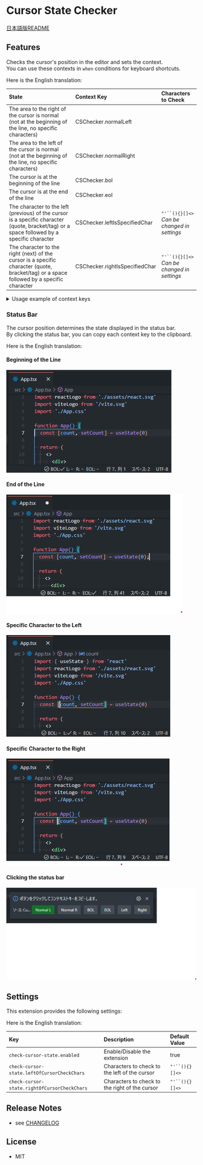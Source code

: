 # Cursor State Checker

[日本語版README](./README.ja.md)

## Features

Checks the cursor's position in the editor and sets the context.  
You can use these contexts in `when` conditions for keyboard shortcuts.

Here is the English translation:

| State                                                                                                                                       | Context Key                    | Characters to Check                            |
| :------------------------------------------------------------------------------------------------------------------------------------------ | :----------------------------- | :--------------------------------------------- |
| The area to the right of the cursor is normal (not at the beginning of the line, no specific characters)                                    | CSChecker.normalLeft           |                                                |
| The area to the left of the cursor is normal (not at the beginning of the line, no specific characters)                                     | CSChecker.normalRight          |                                                |
| The cursor is at the beginning of the line                                                                                                  | CSChecker.bol                  |                                                |
| The cursor is at the end of the line                                                                                                        | CSChecker.eol                  |                                                |
| The character to the left (previous) of the cursor is a specific character (quote, bracket/tag) or a space followed by a specific character | CSChecker.leftIsSpecifiedChar  | `"'``(){}[]<>`<br>*Can be changed in settings* |
| The character to the right (next) of the cursor is a specific character (quote, bracket/tag) or a space followed by a specific character    | CSChecker.rightIsSpecifiedChar | `"'``(){}[]<>`<br>*Can be changed in settings* |
<details>
<summary>Usage example of context keys</summary>

In normal cases, use `cursorWordEndRight` to move the cursor word by word.  
When a specific character or a space followed by a specific character is to the right of the cursor, you can move to the next character using `cursorRight`.  
When at the end of the line, the default behavior occurs, and a `space` is inserted.

```json
{
  "key": "shift+space",
  "command": "cursorWordEndRight",
  "when": "textInputFocus && !accessibilityModeEnabled && CSChecker.normal"
},
{
  "key": "shift+space",
  "command": "cursorRight",
  "when": "textInputFocus && !accessibilityModeEnabled && CSChecker.rightIsSpecifiedChar"
}
```
</details>


### Status Bar

The cursor position determines the state displayed in the status bar.  
By clicking the status bar, you can copy each context key to the clipboard.

Here is the English translation:

#### Beginning of the Line

![status-bol](images/status-bol.png)

#### End of the Line

![status-eol](images/status-eol.png)

#### Specific Character to the Left

![status-left](images/status-left.png)

#### Specific Character to the Right

![status-right](images/status-right.png)


#### Clicking the status bar

![statusbar-click](images/statusbar-click.png)

## Settings

This extension provides the following settings:

Here is the English translation:

| Key                                          | Description                                    | Default Value  |
| :------------------------------------------- | :--------------------------------------------- | :------------- |
| `check-cursor-state.enabled`                 | Enable/Disable the extension                   | true           |
| `check-cursor-state.leftOfCursorCheckChars`  | Characters to check to the left of the cursor  | `"'``(){}[]<>` |
| `check-cursor-state.rightOfCursorCheckChars` | Characters to check to the right of the cursor | `"'``(){}[]<>` |
## Release Notes

* see [CHANGELOG](CHANGELOG.md)

## License

* MIT

